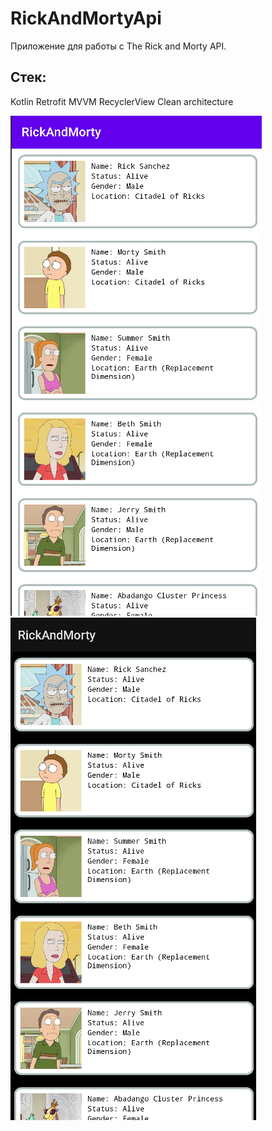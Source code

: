 # RickAndMortyApi

Приложение для работы с The Rick and Morty API.

## Стек:
Kotlin
Retrofit
MVVM
RecyclerView
Clean architecture 

![My Image](LigthTheme.png) ![My Image](DarkTheme.png)
